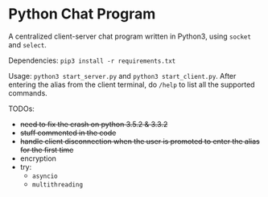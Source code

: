# Python Chat Program
A centralized client-server chat program written in Python3, using `socket` and `select`.

Dependencies: `pip3 install -r requirements.txt` 

Usage: `python3 start_server.py` and `python3 start_client.py`. After entering the alias from the client terminal, do `/help` to list all the supported commands.

TODOs:

  * <del>need to fix the crash on python 3.5.2 & 3.3.2</del>
  * <del>stuff commented in the code</del>
  * <del>handle client disconnection when the user is promoted to enter the alias for the first time</del>
  * encryption
  * try:
    * `asyncio`
    * `multithreading` 
